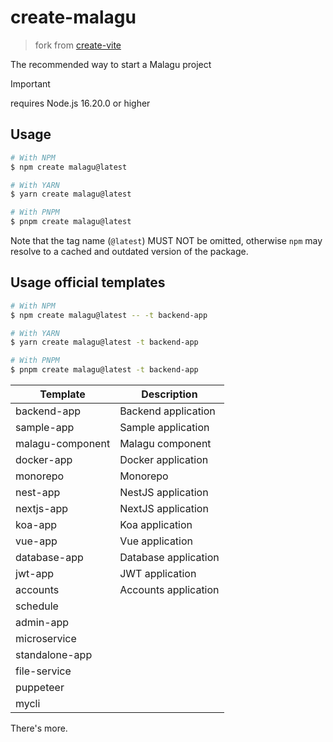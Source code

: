 # create-malagu

> fork from [create-vite](https://github.com/vitejs/vite/tree/main/packages/create-vite)

The recommended way to start a Malagu project

> [!IMPORTANT] 
> requires Node.js 16.20.0 or higher

## Usage

```bash
# With NPM
$ npm create malagu@latest

# With YARN
$ yarn create malagu@latest

# With PNPM
$ pnpm create malagu@latest
```

Note that the tag name (`@latest`) MUST NOT be omitted, otherwise `npm` may resolve to a cached and outdated version of the package.

## Usage official templates

```bash
# With NPM
$ npm create malagu@latest -- -t backend-app

# With YARN
$ yarn create malagu@latest -t backend-app

# With PNPM
$ pnpm create malagu@latest -t backend-app
```

| Template         | Description          |
| ---------------- | -------------------- |
| backend-app      | Backend application  |
| sample-app       | Sample application   |
| malagu-component | Malagu component     |
| docker-app       | Docker application   |
| monorepo         | Monorepo             |
| nest-app         | NestJS application   |
| nextjs-app       | NextJS application   |
| koa-app          | Koa application      |
| vue-app          | Vue application      |
| database-app     | Database application |
| jwt-app          | JWT application      |
| accounts         | Accounts application |
| schedule         |                      |
| admin-app        |                      |
| microservice     |                      |
| standalone-app   |                      |
| file-service     |                      |
| puppeteer        |                      |
| mycli            |                      |

There's more.
